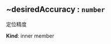 <a name="module_miot/ui/AMapView..desiredAccuracy"></a>

## ~desiredAccuracy : <code>number</code>
定位精度

**Kind**: inner member  
